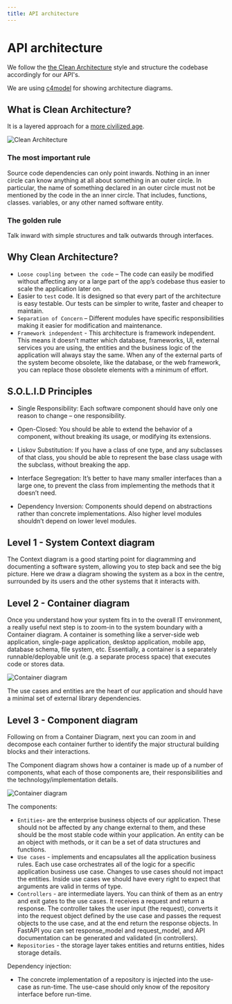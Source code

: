 ```yaml
---
title: API architecture
---
```


API architecture
=============

We follow the [the Clean Architecture](https://blog.cleancoder.com/uncle-bob/2012/08/13/the-clean-architecture.html) style and structure the codebase accordingly for our API's.

We are using [c4model](https://c4model.com) for showing architecture diagrams.

## What is Clean Architecture?

It is a layered approach for a [more civilized age](https://www.youtube.com/watch?v=wtCQalq7L-E).

![Clean Architecture](/diagrams/clean-architecture.png)

### The most important rule

Source code dependencies can only point inwards. Nothing in an inner circle can know anything at all about something in an outer circle. In particular, the name of something declared in an outer circle must not be mentioned by the code in the an inner circle. That includes, functions, classes. variables, or any other named software entity.

### The golden rule

Talk inward with simple structures and talk outwards through interfaces.

## Why Clean Architecture?

* `Loose coupling between the code` – The code can easily be modified without affecting any or a large part of the app’s codebase thus easier to scale the application later on.
* Easier to `test` code. It is designed so that every part of the architecture is easy testable. Our tests can be simpler to write, faster and cheaper to maintain.
* `Separation of Concern` – Different modules have specific responsibilities making it easier for modification and maintenance.
* `Framework independent` - This architecture is framework independent. This means it doesn’t matter which database, frameworks, UI, external services you are using, the entities and the business logic of the application will always stay the same. When any of the external parts of the system become obsolete, like the database, or the web framework, you can replace those obsolete elements with a minimum of effort.

## S.O.L.I.D Principles

* Single Responsibility: Each software component should have only one reason to change – one responsibility.

* Open-Closed: You should be able to extend the behavior of a component, without breaking its usage, or modifying its extensions.

* Liskov Substitution: If you have a class of one type, and any subclasses of that class, you should be able to represent the base class usage with the subclass, without breaking the app.

* Interface Segregation: It’s better to have many smaller interfaces than a large one, to prevent the class from implementing the methods that it doesn’t need.

* Dependency Inversion: Components should depend on abstractions rather than concrete implementations. Also higher level modules shouldn’t depend on lower level modules.

## Level 1 - System Context diagram

The Context diagram is a good starting point for diagramming and documenting a software system, allowing you to step back and see the big picture. Here we draw a diagram showing the system as a box in the centre, surrounded by its users and the other systems that it interacts with.

## Level 2 - Container diagram

Once you understand how your system fits in to the overall IT environment, a really useful next step is to zoom-in to the system boundary with a Container diagram. A container is something like a server-side web application, single-page application, desktop application, mobile app, database schema, file system, etc. Essentially, a container is a separately runnable/deployable unit (e.g. a separate process space) that executes code or stores data.

![Container diagram](/diagrams/api-level-2.svg)

The use cases and entities are the heart of our application and should have a minimal set of external library dependencies.

## Level 3 - Component diagram

Following on from a Container Diagram, next you can zoom in and decompose each container further to identify the major structural building blocks and their interactions.

The Component diagram shows how a container is made up of a number of components, what each of those components are, their responsibilities and the technology/implementation details.

![Container diagram](/diagrams/api-level-3.svg)

The components:

- `Entities`- are the enterprise business objects of our application. These should not be affected by any change external to them, and these should be the most stable code within your application. An entity can be an object with methods, or it can be a set of data structures and functions.
- `Use cases` - implements and encapsulates all the application business rules. Each use case orchestrates all of the logic for a specific application business use case. Changes to use cases should not impact the entities. Inside use cases we should have every right to expect that arguments are valid in terms of type.
- `Controllers` - are intermediate layers. You can think of them as an entry and exit gates to the use cases. It receives a request and return a response. The controller takes the user input (the request), converts it into the request object defined by the use case and passes the request objects to the use case, and at the end return the response objects. In FastAPI you can set response_model and request_model, and API documentation can be generated and validated (in controllers). 
- `Repositories` - the storage layer takes entities and returns entities, hides storage details.

Dependency injection: 
- The concrete implementation of a repository is injected into the use-case as run-time. The use-case should only know of the repository interface before run-time. 

